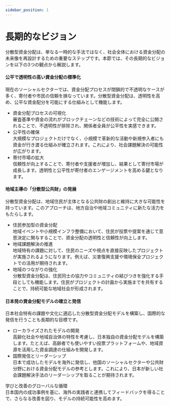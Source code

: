 ```yaml
---
sidebar_position: 1
---
```


# 長期的なビジョン

分散型資金分配は、単なる一時的な手法ではなく、社会全体における資金分配の未来像を再設計するための重要なステップです。本節では、その長期的なビジョンを以下の3つの観点から解説します。

#### 公平で透明性の高い資金分配の標準化

現在のソーシャルセクターでは、資金分配プロセスが閉鎖的で不透明なケースが多く、寄付者や市民の信頼を損なっています。分散型資金分配は、透明性を高め、公平な資金配分を可能にする仕組みとして機能します。

* 資金分配プロセスの可視化\
  審査基準や資金の流れがブロックチェーンなどの技術によって完全に公開されることで、不透明性が排除され、関係者全員が公平性を実感できます。
* 公平性の確保\
  大規模なプロジェクトだけでなく、小規模で革新的な活動や新規参入者にも資金が行き渡る仕組みが確立されます。これにより、社会課題解決の可能性が広がります。
* 寄付市場の拡大\
  信頼性が向上することで、寄付者や支援者が増加し、結果として寄付市場が成長します。透明性と公平性が寄付者のエンゲージメントを高める鍵となります。

#### 地域主導の「分散型公共財」の発展

分散型資金分配は、地域住民が主体となる公共財の創出と維持に大きな可能性を持っています。このアプローチは、地方自治や地域コミュニティに新たな活力をもたらします。

* 住民参加型の資金分配\
  地域イベントや小規模インフラ整備において、住民が投票や提案を通じて意思決定に関与することで、資金分配の透明性と信頼性が向上します。
* 地域課題解決の推進\
  地域特有の課題に対して、住民のニーズや視点を直接反映したプロジェクトが実施されるようになります。例えば、災害復興支援や環境保全プロジェクトでの活用が期待されます。
* 地域のつながりの強化\
  分散型資金分配は、住民同士の協力やコミュニティの結びつきを強化する手段としても機能します。住民がプロジェクトの計画から実施までを共有することで、持続可能な地域社会が形成されます。

#### 日本発の資金分配モデルの確立と発信

日本社会特有の課題や文化に適応した分散型資金分配モデルを構築し、国際的な発信を行うことも長期的な目標です。

* ローカライズされたモデルの開発\
  高齢化社会や地域自治体の特性を考慮し、日本独自の資金分配モデルを構築します。たとえば、高齢者でも使いやすい投票プラットフォームや、地域資源を活用した資金調達の仕組みを開発します。
* 国際発信とリーダーシップ\
  日本で成功したモデルを海外に発信し、他国のソーシャルセクターや公共財分野における資金分配モデルの参考とします。これにより、日本が新しい社会課題解決手法のリーダーシップを取ることが期待されます。

学びと改善のグローバルな循環\
日本国内の成功事例を基に、海外の実践者と連携してフィードバックを得ることで、さらなる改善を図り、モデルの持続可能性を高めます。 